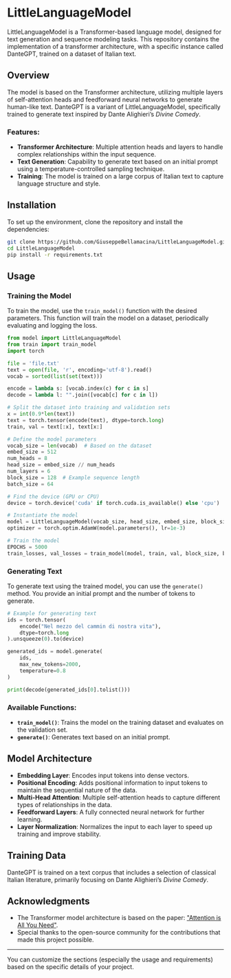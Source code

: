 # LittleLanguageModel

LittleLanguageModel is a Transformer-based language model, designed for text generation and sequence modeling tasks. This repository contains the implementation of a transformer architecture, with a specific instance called DanteGPT, trained on a dataset of Italian text.

## Overview

The model is based on the Transformer architecture, utilizing multiple layers of self-attention heads and feedforward neural networks to generate human-like text. DanteGPT is a variant of LittleLanguageModel, specifically trained to generate text inspired by Dante Alighieri’s *Divine Comedy*. 

### Features:
- **Transformer Architecture**: Multiple attention heads and layers to handle complex relationships within the input sequence.
- **Text Generation**: Capability to generate text based on an initial prompt using a temperature-controlled sampling technique.
- **Training**: The model is trained on a large corpus of Italian text to capture language structure and style.

## Installation

To set up the environment, clone the repository and install the dependencies:

```bash
git clone https://github.com/GiuseppeBellamacina/LittleLanguageModel.git
cd LittleLanguageModel
pip install -r requirements.txt
```

## Usage

### Training the Model

To train the model, use the `train_model()` function with the desired parameters. This function will train the model on a dataset, periodically evaluating and logging the loss.

```python
from model import LittleLanguageModel
from train import train_model
import torch

file = 'file.txt'
text = open(file, 'r', encoding='utf-8').read()
vocab = sorted(list(set(text)))

encode = lambda s: [vocab.index(c) for c in s]
decode = lambda l: "".join([vocab[c] for c in l]) 

# Split the dataset into training and validation sets
x = int(0.9*len(text))
text = torch.tensor(encode(text), dtype=torch.long)
train, val = text[:x], text[x:]

# Define the model parameters
vocab_size = len(vocab)  # Based on the dataset
embed_size = 512
num_heads = 8
head_size = embed_size // num_heads
num_layers = 6
block_size = 128  # Example sequence length
batch_size = 64

# Find the device (GPU or CPU)
device = torch.device('cuda' if torch.cuda.is_available() else 'cpu')

# Instantiate the model
model = LittleLanguageModel(vocab_size, head_size, embed_size, block_size, num_heads, num_layers, device).to(device)
optimizer = torch.optim.AdamW(model.parameters(), lr=1e-3)

# Train the model
EPOCHS = 5000
train_losses, val_losses = train_model(model, train, val, block_size, batch_size, device, optimizer, EPOCHS)
```

### Generating Text

To generate text using the trained model, you can use the `generate()` method. You provide an initial prompt and the number of tokens to generate.

```python
# Example for generating text
ids = torch.tensor(
    encode("Nel mezzo del cammin di nostra vita"),
    dtype=torch.long
).unsqueeze(0).to(device)

generated_ids = model.generate(
    ids,
    max_new_tokens=2000,
    temperature=0.8
)

print(decode(generated_ids[0].tolist()))
```

### Available Functions:
- **`train_model()`**: Trains the model on the training dataset and evaluates on the validation set.
- **`generate()`**: Generates text based on an initial prompt.

## Model Architecture

- **Embedding Layer**: Encodes input tokens into dense vectors.
- **Positional Encoding**: Adds positional information to input tokens to maintain the sequential nature of the data.
- **Multi-Head Attention**: Multiple self-attention heads to capture different types of relationships in the data.
- **Feedforward Layers**: A fully connected neural network for further learning.
- **Layer Normalization**: Normalizes the input to each layer to speed up training and improve stability.

## Training Data

DanteGPT is trained on a text corpus that includes a selection of classical Italian literature, primarily focusing on Dante Alighieri’s *Divine Comedy*.

## Acknowledgments

- The Transformer model architecture is based on the paper: ["Attention is All You Need"](https://arxiv.org/abs/1706.03762).
- Special thanks to the open-source community for the contributions that made this project possible.

---

You can customize the sections (especially the usage and requirements) based on the specific details of your project.
